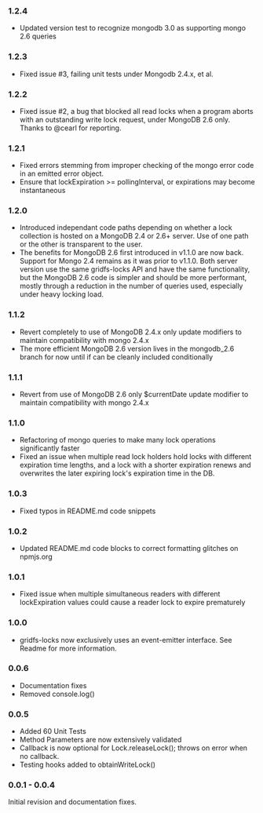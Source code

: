 ### 1.2.4

- Updated version test to recognize mongodb 3.0 as supporting mongo 2.6 queries

### 1.2.3

- Fixed issue #3, failing unit tests under Mongodb 2.4.x, et al.

### 1.2.2

- Fixed issue #2, a bug that blocked all read locks when a program aborts with an outstanding write lock request, under MongoDB 2.6 only. Thanks to @cearl for reporting.

### 1.2.1

- Fixed errors stemming from improper checking of the mongo error code in an emitted error object.
- Ensure that lockExpiration >= pollingInterval, or expirations may become instantaneous

### 1.2.0

- Introduced independant code paths depending on whether a lock collection is hosted on a MongoDB 2.4 or 2.6+ server. Use of one path or the other is transparent to the user.
- The benefits for MongoDB 2.6 first introduced in v1.1.0 are now back. Support for Mongo 2.4 remains as it was prior to v1.1.0. Both server version use the same gridfs-locks API and have the same functionality, but the MongoDB 2.6 code is simpler and should be more performant, mostly through a reduction in the number of queries used, especially under heavy locking load.

### 1.1.2

- Revert completely to use of MongoDB 2.4.x only update modifiers to maintain compatibility with mongo 2.4.x
- The more efficient MongoDB 2.6 version lives in the mongodb_2.6 branch for now until if can be cleanly included conditionally

### 1.1.1

- Revert from use of MongoDB 2.6 only $currentDate update modifier to maintain compatibility with mongo 2.4.x

### 1.1.0

- Refactoring of mongo queries to make many lock operations significantly faster
- Fixed an issue when multiple read lock holders hold locks with different expiration time lengths, and a lock with a shorter expiration renews and overwrites the later expiring lock's expiration time in the DB.

### 1.0.3

- Fixed typos in README.md code snippets

### 1.0.2

- Updated README.md code blocks to correct formatting glitches on npmjs.org

### 1.0.1

- Fixed issue when multiple simultaneous readers with different lockExpiration values could cause a reader lock to expire prematurely

### 1.0.0

- gridfs-locks now exclusively uses an event-emitter interface. See Readme for more information.

### 0.0.6

- Documentation fixes
- Removed console.log()

### 0.0.5

- Added 60 Unit Tests
- Method Parameters are now extensively validated
- Callback is now optional for Lock.releaseLock(); throws on error when no callback.
- Testing hooks added to obtainWriteLock()

### 0.0.1 - 0.0.4

Initial revision and documentation fixes.
